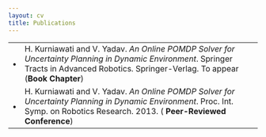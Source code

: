 ```yaml
---
layout: cv
title: Publications
---
```

<table class="award">
  <tbody>
    <tr>
      <td class="bullet">•</td>
      <td class="left">H. Kurniawati and V. Yadav. <i>An Online POMDP Solver for Uncertainty Planning in Dynamic Environment</i>. 
Springer Tracts in Advanced Robotics. Springer-Verlag. To appear (<b>Book Chapter</b>)</td>
    </tr>
    <tr>
      <td class="bullet">•</td>
      <td class="left">H. Kurniawati and V. Yadav. <i>An Online POMDP Solver for Uncertainty Planning in Dynamic Environment</i>.
Proc. Int. Symp. on Robotics Research. 2013. ( <b>Peer-Reviewed Conference</b>)</td>
    </tr>
    <!--tr>
      <td class="bullet">•</td>
      <td class="left">Obtained <b>99.31, 99.93, 99.92</b> percentile in IITJEE, AIEEE & UPSEE</td>
      <td class="right">2009</td>
    </tr-->
  </tbody>
</table>
